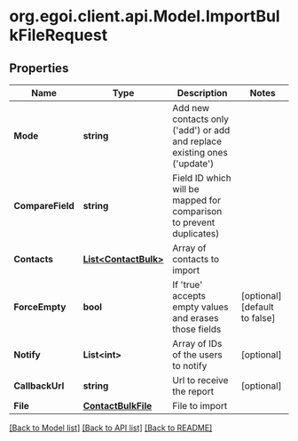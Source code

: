 
# org.egoi.client.api.Model.ImportBulkFileRequest

## Properties

Name | Type | Description | Notes
------------ | ------------- | ------------- | -------------
**Mode** | **string** | Add new contacts only (&#39;add&#39;) or add and replace existing ones (&#39;update&#39;) | 
**CompareField** | **string** | Field ID which will be mapped for comparison to prevent duplicates) | 
**Contacts** | [**List&lt;ContactBulk&gt;**](ContactBulk.md) | Array of contacts to import | 
**ForceEmpty** | **bool** | If &#39;true&#39; accepts empty values and erases those fields | [optional] [default to false]
**Notify** | **List&lt;int&gt;** | Array of IDs of the users to notify | [optional] 
**CallbackUrl** | **string** | Url to receive the report | [optional] 
**File** | [**ContactBulkFile**](ContactBulkFile.md) | File to import | 

[[Back to Model list]](../README.md#documentation-for-models)
[[Back to API list]](../README.md#documentation-for-api-endpoints)
[[Back to README]](../README.md)

